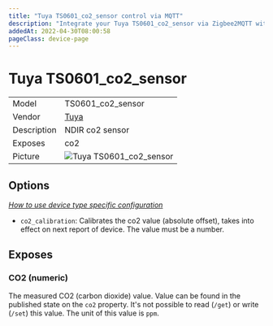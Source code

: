 ```yaml
---
title: "Tuya TS0601_co2_sensor control via MQTT"
description: "Integrate your Tuya TS0601_co2_sensor via Zigbee2MQTT with whatever smart home infrastructure you are using without the vendor's bridge or gateway."
addedAt: 2022-04-30T08:00:58
pageClass: device-page
---
```


<!-- !!!! -->
<!-- ATTENTION: This file is auto-generated through docgen! -->
<!-- You can only edit the "Notes"-Section between the two comment lines "Notes BEGIN" and "Notes END". -->
<!-- Do not use h1 or h2 heading within "## Notes"-Section. -->
<!-- !!!! -->

# Tuya TS0601_co2_sensor

|     |     |
|-----|-----|
| Model | TS0601_co2_sensor  |
| Vendor  | [Tuya](/supported-devices/#v=Tuya)  |
| Description | NDIR co2 sensor |
| Exposes | co2 |
| Picture | ![Tuya TS0601_co2_sensor](https://www.zigbee2mqtt.io/images/devices/TS0601_co2_sensor.png) |


<!-- Notes BEGIN: You can edit here. Add "## Notes" headline if not already present. -->


<!-- Notes END: Do not edit below this line -->



## Options
*[How to use device type specific configuration](../guide/configuration/devices-groups.md#specific-device-options)*

* `co2_calibration`: Calibrates the co2 value (absolute offset), takes into effect on next report of device. The value must be a number.


## Exposes

### CO2 (numeric)
The measured CO2 (carbon dioxide) value.
Value can be found in the published state on the `co2` property.
It's not possible to read (`/get`) or write (`/set`) this value.
The unit of this value is `ppm`.

